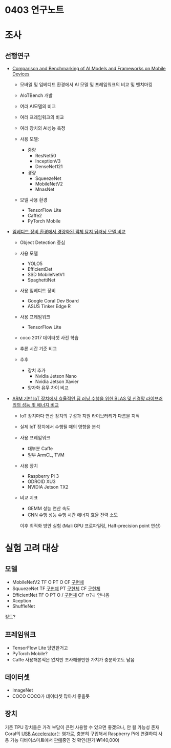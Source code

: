 # 0403 연구노트

# 조사

## 선행연구

- [Comparison and Benchmarking of AI Models and Frameworks on Mobile Devices](https://arxiv.org/abs/2005.05085)

  - 모바일 및 임베디드 환경에서 AI 모델 및 프레임워크의 비교 및 벤치마킹
  - AIoTBench 개발

  - 여러 AI모델의 비교
  - 여러 프레임워크의 비교
  - 여러 장치의 AI성능 측정

  - 사용 모델:

    - 중량
      - ResNet50
      - InceptionV3
      - DenseNet121
    - 경량
      - SqueezeNet
      - MobileNetV2
      - MnasNet

  - 모델 사용 환경
    - TensorFlow Lite
    - Caffe2
    - PyTorch Mobile

- [임베디드 장비 환경에서 경량화된 객체 탐지 딥러닝 모델 비교](https://www.dbpia.co.kr/journal/articleDetail?nodeId=NODE11132898)

  - Object Detection 중심

  - 사용 모델
    - YOLO5
    - EfficientDet
    - SSD MobileNetV1
    - SpaghettiNet
  - 사용 임베디드 장비
    - Google Coral Dev Board
    - ASUS Tinker Edge R
  - 사용 프레임워크
    - TensorFlow Lite
  - coco 2017 데이터셋 사전 학습
  - 추론 시간 기준 비교

  - 추후
    - 장치 추가
      - Nvidia Jetson Nano
      - Nvidia Jetson Xavier
    - 양자화 유무 차이 비교

- [ARM 기반 IoT 장치에서 효율적인 딥 러닝 수행을 위한 BLAS 및 신경망 라이브러리의 성능 및 에너지 비교](https://www.dbpia.co.kr/journal/articleDetail?nodeId=NODE07624154)

  - IoT 장치마다 연산 장치의 구성과 지원 라이브러리가 다름을 지적
  - 실제 IoT 장치에서 수행될 때의 영향을 분석
  - 사용 프레임워크
    - 대부분 Caffe
    - 일부 ArmCL, TVM
  - 사용 장치
    - Raspberry Pi 3
    - ODROID XU3
    - NVIDIA Jetson TX2
  - 비교 지표

    - GEMM 성능
      연산 속도
    - CNN 수행 성능
      수행 시간
      에너지 효율
      전력 소모

    이후 최적화 방안 실험 (Mali GPU 프로파일링, Half-precision point 연산)

# 실험 고려 대상

## 모델

- MobileNetV2
  TF O
  PT O
  CF [구현체](https://github.com/shicai/MobileNet-Caffe/blob/master/eval_image.py)
- SquuezeNet
  TF [구현체](https://github.com/cmasch/squeezenet)
  PT [구현체](https://github.com/pytorch/vision/blob/main/torchvision/models/squeezenet.py)
  CF [구현체](https://github.com/forresti/SqueezeNet)
- EfficientNet
  TF O
  PT O / [구현체](https://github.com/lukemelas/EfficientNet-PyTorch)
  CF ㅁ?ㄹ 안나옴
- Xception
- ShuffleNet

정도?

## 프레임워크

- TensorFlow Lite
  당연한거고
- PyTorch
  Mobile?
- Caffe
  사용해본적은 없지만 조사해볼만한 가치가 충분하고도 남음

## 데이터셋

- ImageNet
- COCO
  COCO가 데이터셋 많아서 좋을듯

## 장치

기존 TPU 장치들은 가격 부담이 큰편
사용할 수 있으면 좋겠으나, 안 될 가능성 존재
Coral의 [USB Accelerator](https://coral.ai/products/accelerator)는 염가로, 충분히 구입해서 Raspberry Pi에 연결하여 사용 가능
디바이스마트에서 [판매](https://www.devicemart.co.kr/goods/view?no=12379075)중인 것 확인(원가 ₩140,000)
